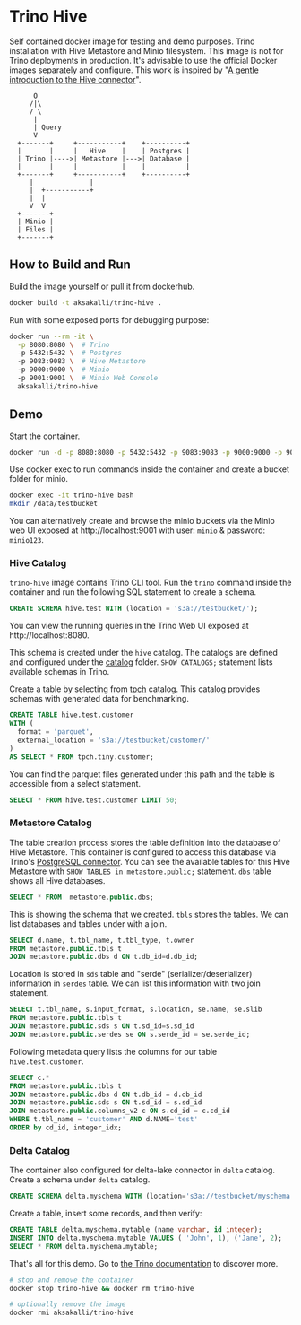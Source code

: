 # Trino Hive

Self contained docker image for testing and demo purposes.
Trino installation with Hive Metastore and Minio filesystem.
This image is not for Trino deployments in production.
It's advisable to use the official Docker images separately and configure.
This work is inspired by "[A gentle introduction to the Hive connector](https://trino.io/blog/2020/10/20/intro-to-hive-connector.html)".

```
      O
     /|\
     / \
      |
      | Query
      V
  +-------+     +-----------+    +----------+
  |       |     |   Hive    |    | Postgres |
  | Trino |---->| Metastore |--->| Database |
  |       |     |           |    |          |
  +-------+     +-----------+    +----------+
     |              |
     |  +-----------+
     |  |
     V  V
  +-------+
  | Minio |
  | Files |
  +-------+
```

## How to Build and Run

Build the image yourself or pull it from dockerhub.

```bash
docker build -t aksakalli/trino-hive .
```

Run with some exposed ports for debugging purpose:

```bash
docker run --rm -it \
  -p 8080:8080 \  # Trino
  -p 5432:5432 \  # Postgres
  -p 9083:9083 \  # Hive Metastore
  -p 9000:9000 \  # Minio
  -p 9001:9001 \  # Minio Web Console
  aksakalli/trino-hive
```

## Demo

Start the container.

```bash
docker run -d -p 8080:8080 -p 5432:5432 -p 9083:9083 -p 9000:9000 -p 9001:9001 --name trino-hive aksakalli/trino-hive
```

Use docker exec to run commands inside the container and create a bucket folder for minio.

```bash
docker exec -it trino-hive bash
mkdir /data/testbucket
```

You can alternatively create and browse the minio buckets via the Minio web UI exposed at http://localhost:9001 with user: `minio` & password: `minio123`.

### Hive Catalog

`trino-hive` image contains Trino CLI tool.
Run the `trino` command inside the container and run the following SQL statement to create a schema.

```sql
CREATE SCHEMA hive.test WITH (location = 's3a://testbucket/');
```

You can view the running queries in the Trino Web UI exposed at http://localhost:8080.

This schema is created under the `hive` catalog.
The catalogs are defined and configured under the [catalog](trino-etc/catalog) folder.
`SHOW CATALOGS;` statement lists available schemas in Trino.

Create a table by selecting from [tpch](https://www.tpc.org/tpch/) catalog.
This catalog provides schemas with generated data for benchmarking.

```sql
CREATE TABLE hive.test.customer
WITH (
  format = 'parquet',
  external_location = 's3a://testbucket/customer/'
)
AS SELECT * FROM tpch.tiny.customer;
```

You can find the parquet files generated under this path and
the table is accessible from a select statement.

```sql
SELECT * FROM hive.test.customer LIMIT 50;
```
### Metastore Catalog

The table creation process stores the table definition into the database of Hive Metastore.
This container is configured to access this database via Trino's [PostgreSQL connector](https://trino.io/docs/current/connector/postgresql.html).
You can see the available tables for this Hive Metastore with `SHOW TABLES in metastore.public;` statement.
`dbs` table shows all Hive databases.

```sql
SELECT * FROM  metastore.public.dbs;
```
This is showing the schema that we created.
`tbls` stores the tables.
We can list databases and tables under with a join.

```sql
SELECT d.name, t.tbl_name, t.tbl_type, t.owner
FROM metastore.public.tbls t
JOIN metastore.public.dbs d ON t.db_id=d.db_id;
```
Location is stored in `sds` table and "serde" (serializer/deserializer) information in `serdes` table.
We can list this information with two join statement.

```sql
SELECT t.tbl_name, s.input_format, s.location, se.name, se.slib
FROM metastore.public.tbls t
JOIN metastore.public.sds s ON t.sd_id=s.sd_id
JOIN metastore.public.serdes se ON s.serde_id = se.serde_id;
```

Following metadata query lists the columns for our table `hive.test.customer`.

```sql
SELECT c.*
FROM metastore.public.tbls t
JOIN metastore.public.dbs d ON t.db_id = d.db_id
JOIN metastore.public.sds s ON t.sd_id = s.sd_id
JOIN metastore.public.columns_v2 c ON s.cd_id = c.cd_id
WHERE t.tbl_name = 'customer' AND d.NAME='test'
ORDER by cd_id, integer_idx;
```

### Delta Catalog

The container also configured for delta-lake connector in `delta` catalog.
Create a schema under `delta` catalog.

```sql
CREATE SCHEMA delta.myschema WITH (location='s3a://testbucket/myschema');
```

Create a table, insert some records, and then verify:

```sql
CREATE TABLE delta.myschema.mytable (name varchar, id integer);
INSERT INTO delta.myschema.mytable VALUES ( 'John', 1), ('Jane', 2);
SELECT * FROM delta.myschema.mytable;
```

That's all for this demo.
Go to [the Trino documentation](https://trino.io/docs/current/) to discover more.

```bash
# stop and remove the container
docker stop trino-hive && docker rm trino-hive

# optionally remove the image
docker rmi aksakalli/trino-hive
```